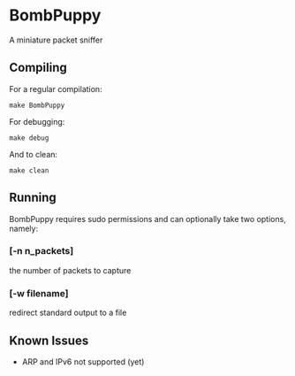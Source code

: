 # BombPuppy
A miniature packet sniffer

## Compiling
For a regular compilation:
```
make BombPuppy
``` 
For debugging:
```
make debug
```
And to clean:
```
make clean
```
## Running 
BombPuppy requires sudo permissions and can optionally take two options, namely:
### [-n __n_packets__] 
the number of packets to capture 
### [-w __filename__]
redirect standard output to a file
## Known Issues 
* ARP and IPv6 not supported (yet)
